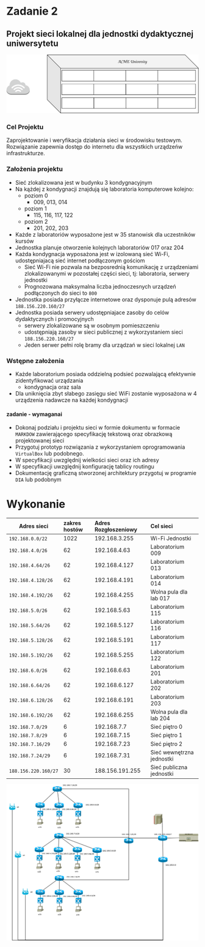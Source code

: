 # Zadanie 2

## Projekt sieci lokalnej dla jednostki dydaktycznej uniwersytetu

![budynek](budynek.svg)

### Cel Projektu
  Zaprojektowanie i weryfikacja działania sieci w środowisku testowym. 
  Rozwiązanie zapewnia dostęp do internetu dla wszystkich urządzeńw infrastrukturze.
  
### Założenia projektu

* Sieć zlokalizowana jest w budynku 3 kondygnacyjnym
* Na kążdej z kondygnacji znajdują się laboratoria komputerowe kolejno:
  * poziom 0 
    * 009, 013, 014
  * poziom 1
    * 115, 116, 117, 122
  * poziom 2
    * 201, 202, 203 
* Każde z laboratoriów wyposażone jest w 35 stanowisk dla uczestników kursów
* Jednostka planuje otworzenie kolejnych laboratoriów 017 oraz 204
* Każda kondygnacja wyposażona jest w izolowaną sieć Wi-Fi, udostępniajacą sieć internet podłączonym gościom
  * Sieć Wi-Fi nie pozwala na bezposrednią komunikację z urządzeniami zlokalizowanymi w pozostałej części sieci,
    tj: laboratoria, serwery jednostki
  * Prognozowana maksymalna liczba jednoczesnych urządzeń podłączonych do sieci to ``800``
* Jednostka posiada przyłącze internetowe oraz dysponuje pulą adresów ``188.156.220.160/27``
* Jednostka posiada serwery udostępniajace zasoby do celów dydaktycznych i promocyjnych
  * serwery zlokalizowane są w osobnym pomieszczeniu
  * udostępniają zasoby w sieci publicznej z wykorzystaniem sieci ``188.156.220.160/27``
  * Jeden serwer pełni rolę bramy dla urządzań w sieci lokalnej ``LAN``

### Wstępne założenia

* Każde laboratorium posiada oddzielną podsieć pozwalającą efektywnie zidentyfikować urządzania
  * kondygnacja oraz sala
* Dla uniknięcia zbyt słabego zasięgu sieć WiFi zostanie wyposażona w 4 urządzenia nadawcze na każdej kondygnacji
 

#### zadanie - wymaganai

* Dokonaj podziału i projektu sieci w formie dokumentu w formacie ``MARKDOW`` zawierającego specyfikację tekstową oraz obrazkową
  projektowanej sieci
* Przygotuj prototyp rozwiązania z wykorzystaniem oprogramowania ``VirtualBox`` lub podobnego.
* W specyfikacji uwzględnij wielkości sieci oraz ich adresy
* W specyfikacji uwzględnij konfigurację tablicy routingu
* Dokumentację graficzną stworzonej architektury przygotuj w programie ``DIA`` lub podobnym

# Wykonanie

| Adres sieci |  zakres hostów   | Adres Rozgłoszeniowy | Cel sieci |
| --------- |:-------------|  :---------------|  :---------------|
| ``192.168.0.0/22``    | 1022| 192.168.3.255| Wi-Fi Jednostki|
| ``192.168.4.0/26``    | 62| 192.168.4.63| Laboratorium 009|
| ``192.168.4.64/26``    | 62| 192.168.4.127| Laboratorium 013|
| ``192.168.4.128/26``    | 62| 192.168.4.191| Laboratorium 014|
| ``192.168.4.192/26``    | 62| 192.168.4.255| Wolna pula dla lab 017|
| ``192.168.5.0/26``    | 62| 192.168.5.63| Laboratorium 115|
| ``192.168.5.64/26``    | 62| 192.168.5.127| Laboratorium 116|
| ``192.168.5.128/26``    | 62| 192.168.5.191| Laboratorium 117|
| ``192.168.5.192/26``    | 62| 192.168.5.255| Laboratorium 122||
| ``192.168.6.0/26``    | 62| 192.168.6.63| Laboratorium 201|
| ``192.168.6.64/26``    | 62| 192.168.6.127| Laboratorium 202|
| ``192.168.6.128/26``    | 62| 192.168.6.191| Laboratorium 203|
| ``192.168.6.192/26``    | 62| 192.168.6.255| Wolna pula dla lab 204|
| ``192.168.7.0/29``    | 6| 192.168.7.7| Sieć piętro 0|
| ``192.168.7.8/29``    | 6| 192.168.7.15| Sieć piętro 1|
| ``192.168.7.16/29``    | 6| 192.168.7.23| Sieć piętro 2|
| ``192.168.7.24/29``    | 6| 192.168.7.31| Sieć wewnętrzna jednostki|
| ``188.156.220.160/27``    | 30| 188.156.191.255| Sieć publiczna jednostki|

![diagram](show.png)
